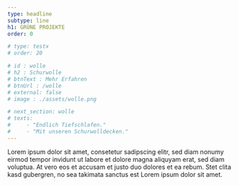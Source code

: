 ```yaml
---
type: headline
subtype: line
h1: GRÜNE PROJEKTE
order: 0

# type: testx
# order: 20

# id : wolle
# h2 : Schurwolle
# btnText : Mehr Erfahren
# btnUrl : /wolle
# external: false
# image : ./assets/wolle.png

# next_section: wolle
# texts:
#     - "Endlich Tiefschlafen."
#     - "Mit unseren Schurwolldecken."
---
```

Lorem ipsum dolor sit amet, consetetur sadipscing elitr, sed diam nonumy eirmod tempor invidunt ut labore et dolore magna aliquyam erat, sed diam voluptua. At vero eos et accusam et justo duo dolores et ea rebum. Stet clita kasd gubergren, no sea takimata sanctus est Lorem ipsum dolor sit amet. 
